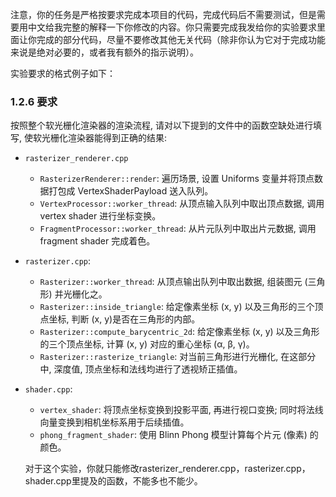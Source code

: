 注意，你的任务是严格按要求完成本项目的代码，完成代码后不需要测试，但是需要用中文给我完整的解释一下你修改的内容。你只需要完成我发给你的实验要求里面让你完成的部分代码，尽量不要修改其他无关代码（除非你认为它对于完成功能来说是绝对必要的，或者我有额外的指示说明）。

实验要求的格式例子如下：
### 1.2.6 要求

按照整个软光栅化渲染器的渲染流程, 请对以下提到的文件中的函数空缺处进行填写, 使软光栅化渲染器能得到正确的结果:

* `rasterizer_renderer.cpp`
  * `RasterizerRenderer::render`: 遍历场景, 设置 Uniforms 变量并将顶点数据打包成 VertexShaderPayload 送入队列。
  * `VertexProcessor::worker_thread`: 从顶点输入队列中取出顶点数据, 调用 vertex shader 进行坐标变换。
  * `FragmentProcessor::worker_thread`: 从片元队列中取出片元数据, 调用 fragment shader 完成着色。
* `rasterizer.cpp`:
  * `Rasterizer::worker_thread`: 从顶点输出队列中取出数据, 组装图元 (三角形) 并光栅化之。
  * `Rasterizer::inside_triangle`: 给定像素坐标 (x, y) 以及三角形的三个顶点坐标, 判断 (x, y)是否在三角形的内部。
  * `Rasterizer::compute_barycentric_2d`: 给定像素坐标 (x, y) 以及三角形的三个顶点坐标, 计算 (x, y) 对应的重心坐标 (α, β, γ)。
  * `Rasterizer::rasterize_triangle`: 对当前三角形进行光栅化, 在这部分中, 深度值, 顶点坐标和法线均进行了透视矫正插值。
* `shader.cpp`:
  * `vertex_shader`: 将顶点坐标变换到投影平面, 再进行视口变换; 同时将法线向量变换到相机坐标系用于后续插值。
  * `phong_fragment_shader`: 使用 Blinn Phong 模型计算每个片元 (像素) 的颜色。
 
  对于这个实验，你就只能修改rasterizer_renderer.cpp，rasterizer.cpp，shader.cpp里提及的函数，不能多也不能少。
